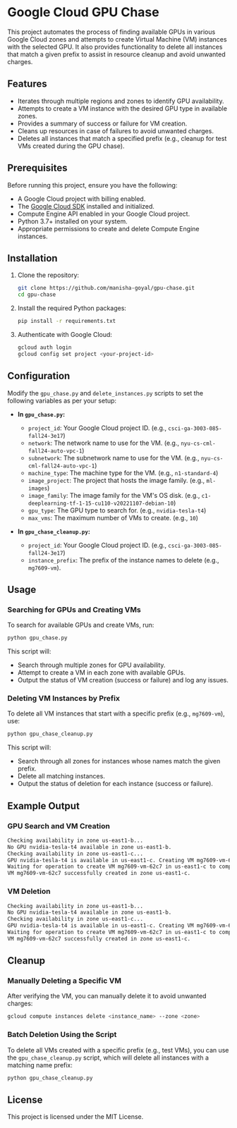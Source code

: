 # Google Cloud GPU Chase

This project automates the process of finding available GPUs in various Google Cloud zones and attempts to create Virtual Machine (VM) instances with the selected GPU. It also provides functionality to delete all instances that match a given prefix to assist in resource cleanup and avoid unwanted charges.

## Features

- Iterates through multiple regions and zones to identify GPU availability.
- Attempts to create a VM instance with the desired GPU type in available zones.
- Provides a summary of success or failure for VM creation.
- Cleans up resources in case of failures to avoid unwanted charges.
- Deletes all instances that match a specified prefix (e.g., cleanup for test VMs created during the GPU chase).

## Prerequisites

Before running this project, ensure you have the following:

- A Google Cloud project with billing enabled.
- The [Google Cloud SDK](https://cloud.google.com/sdk) installed and initialized.
- Compute Engine API enabled in your Google Cloud project.
- Python 3.7+ installed on your system.
- Appropriate permissions to create and delete Compute Engine instances.

## Installation

1. Clone the repository:
    ```bash
    git clone https://github.com/manisha-goyal/gpu-chase.git
    cd gpu-chase
    ```

2. Install the required Python packages:
    ```bash
    pip install -r requirements.txt
    ```

3. Authenticate with Google Cloud:
    ```bash
    gcloud auth login
    gcloud config set project <your-project-id>
    ```

## Configuration

Modify the `gpu_chase.py` and `delete_instances.py` scripts to set the following variables as per your setup:

- **In `gpu_chase.py`:**
  - `project_id`: Your Google Cloud project ID. (e.g., `csci-ga-3003-085-fall24-3e17`)
  - `network`: The network name to use for the VM. (e.g., `nyu-cs-cml-fall24-auto-vpc-1`)
  - `subnetwork`: The subnetwork name to use for the VM. (e.g., `nyu-cs-cml-fall24-auto-vpc-1`)
  - `machine_type`: The machine type for the VM. (e.g., `n1-standard-4`)
  - `image_project`: The project that hosts the image family. (e.g., `ml-images`)
  - `image_family`: The image family for the VM's OS disk. (e.g., `c1-deeplearning-tf-1-15-cu110-v20221107-debian-10`)
  - `gpu_type`: The GPU type to search for. (e.g., `nvidia-tesla-t4`)
  - `max_vms`: The maximum number of VMs to create. (e.g., `10`)
  
- **In `gpu_chase_cleanup.py`:**
  - `project_id`: Your Google Cloud project ID. (e.g., `csci-ga-3003-085-fall24-3e17`)
  - `instance_prefix`: The prefix of the instance names to delete (e.g., `mg7609-vm`).

## Usage

### Searching for GPUs and Creating VMs

To search for available GPUs and create VMs, run:

```bash
python gpu_chase.py
```

This script will:
- Search through multiple zones for GPU availability.
- Attempt to create a VM in each zone with available GPUs.
- Output the status of VM creation (success or failure) and log any issues.

### Deleting VM Instances by Prefix

To delete all VM instances that start with a specific prefix (e.g., `mg7609-vm`), use:

```bash
python gpu_chase_cleanup.py
```

This script will:
- Search through all zones for instances whose names match the given prefix.
- Delete all matching instances.
- Output the status of deletion for each instance (success or failure).

## Example Output

### GPU Search and VM Creation

```bash
Checking availability in zone us-east1-b...
No GPU nvidia-tesla-t4 available in zone us-east1-b.
Checking availability in zone us-east1-c...
GPU nvidia-tesla-t4 is available in us-east1-c. Creating VM mg7609-vm-62c7...
Waiting for operation to create VM mg7609-vm-62c7 in us-east1-c to complete...
VM mg7609-vm-62c7 successfully created in zone us-east1-c.
```

### VM Deletion

```bash
Checking availability in zone us-east1-b...
No GPU nvidia-tesla-t4 available in zone us-east1-b.
Checking availability in zone us-east1-c...
GPU nvidia-tesla-t4 is available in us-east1-c. Creating VM mg7609-vm-62c7...
Waiting for operation to create VM mg7609-vm-62c7 in us-east1-c to complete...
VM mg7609-vm-62c7 successfully created in zone us-east1-c.
```

## Cleanup

### Manually Deleting a Specific VM

After verifying the VM, you can manually delete it to avoid unwanted charges:

```bash
gcloud compute instances delete <instance_name> --zone <zone>
```

### Batch Deletion Using the Script

To delete all VMs created with a specific prefix (e.g., test VMs), you can use the `gpu_chase_cleanup.py` script, which will delete all instances with a matching name prefix:

```bash
python gpu_chase_cleanup.py
```

## License

This project is licensed under the MIT License.